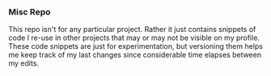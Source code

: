 ### Misc Repo

This repo isn't for any particular project. Rather it just contains snippets of code I re-use in other projects that may or may not be visible on my profile. These code snippets are just for experimentation, but versioning them helps me keep track of my last changes since considerable time elapses between my edits.
